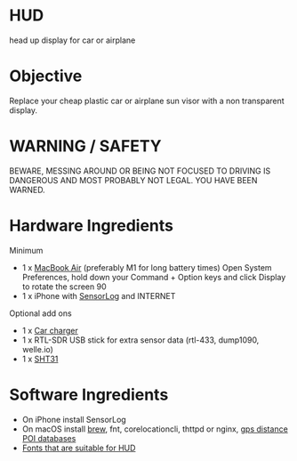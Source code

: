 # HUD
head up display for car or airplane

# Objective
Replace your cheap plastic car or airplane sun visor with a non transparent display.

# WARNING / SAFETY
BEWARE, MESSING AROUND OR BEING NOT FOCUSED TO DRIVING IS DANGEROUS
AND MOST PROBABLY NOT LEGAL. YOU HAVE BEEN WARNED.

# Hardware Ingredients

Minimum
- 1 x [MacBook Air](https://next.com) (preferably M1 for long battery times)
  Open System Preferences, hold down your Command + Option keys and click Display to rotate the screen 90
- 1 x iPhone with [SensorLog](http://sensorlog.berndthomas.net) and INTERNET

Optional add ons
- 1 x [Car charger](https://www.digitec.ch/de/search?filter=t_15988%3D304316%7C304317&q=car+charger+30w&so=5)
- 1 x RTL-SDR USB stick for extra sensor data (rtl-433, dump1090, welle.io)
- 1 x [SHT31](https://www.digitec.ch/de/s1/product/sensirion-sht31-entwicklungsboard-kit-9717948?gclid=Cj0KCQjwyN-DBhCDARIsAFOELTm_26hck6XTyOt3p1EEpUqPWCujMSZ_YCDyusBeKREwiLQG-pnhbqgaArZ-EALw_wcB&gclsrc=aw.ds)

# Software Ingredients
- On iPhone install SensorLog
- On macOS install [brew](https://brew.sh), fnt, corelocationcli, thttpd or nginx, [gps distance](https://github.com/alexmyczko/GPS-distance)
[POI databases](http://slipo.eu/?p=1551)
- [Fonts that are suitable for HUD](https://github.com/NR74W/WipEout-Fonts)
